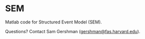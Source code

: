 SEM
====

Matlab code for Structured Event Model (SEM).

Questions? Contact Sam Gershman (gershman@fas.harvard.edu).